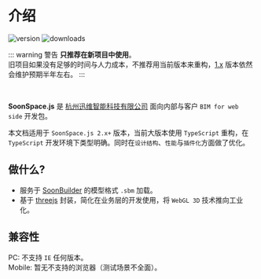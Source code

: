 # 介绍

<Docs-Update />

![version](https://img.shields.io/npm/v/soonspacejs)
![downloads](https://img.shields.io/npm/dm/soonspacejs)

::: warning 警告
**只推荐在新项目中使用**。
<br>
旧项目如果没有足够的时间与人力成本，不推荐用当前版本来重构，[1.x](http://www.xwbuilders.com:9018/soonspacejs/Docs/1.x/) 版本依然会维护预期半年左右。
:::

<br>

**SoonSpace.js** 是 [杭州迅维智能科技有限公司](http://www.xwbuilders.com) 面向内部与客户 `BIM for web side` 开发包。

本文档适用于 `SoonSpace.js 2.x+` 版本，当前大版本使用 `TypeScript` 重构，在 `TypeScript` 开发环境下类型明确。同时在`设计结构`、`性能`与`插件化`方面做了优化。

## 做什么?
- 服务于 [SoonBuilder](http://www.xwbuilders.com/?page_id=1101&lang=zh) 的模型格式 `.sbm` 加载。
- 基于 [threejs](https://threejs.org/) 封装，简化在业务层的开发使用，将 `WebGL 3D` 技术推向工业化。

## 兼容性
PC: 不支持 `IE` 任何版本。
<br>
Mobile: 暂无不支持的浏览器（测试场景不全面）。

